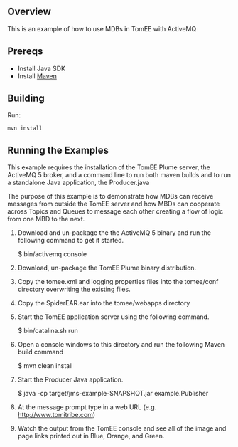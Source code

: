 ## Overview

This is an example of how to use MDBs in TomEE with ActiveMQ

## Prereqs

- Install Java SDK
- Install [Maven](http://maven.apache.org/download.html) 

## Building

Run:

    mvn install

## Running the Examples

This example requires the installation of the TomEE Plume server, the ActiveMQ 5 broker, 
and a command line to run both maven builds and to run a standalone Java application,
the Producer.java

The purpose of this example is to demonstrate how MDBs can receive messages from outside 
the TomEE server and how MBDs can cooperate across Topics and Queues to message each other 
creating a flow of logic from one MBD to the next.

1. Download and un-package the the ActiveMQ 5 binary and run the following command to get it
started.

	$ bin/activemq console
	
2. Download, un-package the TomEE Plume binary distribution.
3. Copy the tomee.xml and logging.properties files into the tomee/conf directory 
	overwriting the existing files.
4. Copy the SpiderEAR.ear into the tomee/webapps directory
5. Start the TomEE application server using the following command.
	
	$ bin/catalina.sh run
	
6. Open a console windows to this directory and run the following Maven build command

	$ mvn clean install

7. Start the Producer Java application.

    $ java -cp target/jms-example-SNAPSHOT.jar example.Publisher
    
8. At the message prompt type in a web URL (e.g. http://www.tomitribe.com)
9. Watch the output from the TomEE console and see all of the image and page links printed
	out in Blue, Orange, and Green.


